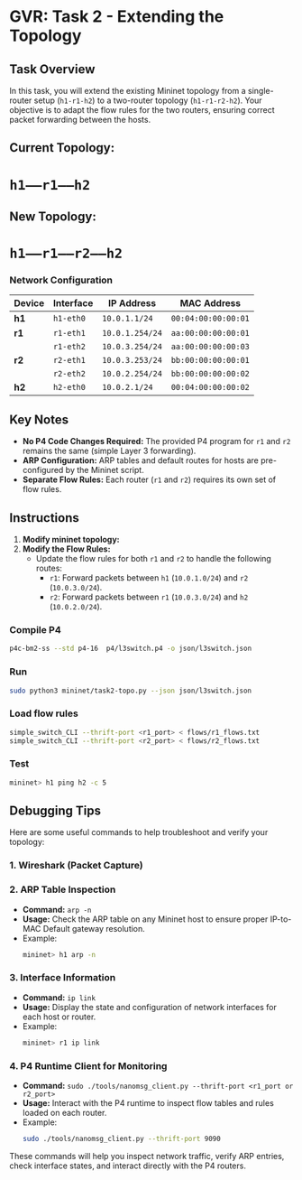 # GVR: Task 2 - Extending the Topology

## Task Overview
In this task, you will extend the existing Mininet topology from a single-router setup (`h1-r1-h2`) to a two-router topology (`h1-r1-r2-h2`). Your objective is to adapt the flow rules for the two routers, ensuring correct packet forwarding between the hosts.

## Current Topology:
# `h1——r1——h2`

## New Topology: 
# `h1——r1——r2——h2`

### Network Configuration

| Device    | Interface  | IP Address       | MAC Address            |
|-----------|-------------|------------------|------------------------|
| **h1**    | `h1-eth0`   | `10.0.1.1/24`    | `00:04:00:00:00:01`    |
| **r1**    | `r1-eth1`   | `10.0.1.254/24`  | `aa:00:00:00:00:01`    |
|           | `r1-eth2`   | `10.0.3.254/24`  | `aa:00:00:00:00:03`    |
| **r2**    | `r2-eth1`   | `10.0.3.253/24`  | `bb:00:00:00:00:01`    |
|           | `r2-eth2`   | `10.0.2.254/24`  | `bb:00:00:00:00:02`    |
| **h2**    | `h2-eth0`   | `10.0.2.1/24`    | `00:04:00:00:00:02`    |

## Key Notes
- **No P4 Code Changes Required:** The provided P4 program for `r1` and `r2` remains the same (simple Layer 3 forwarding).
- **ARP Configuration:** ARP tables and default routes for hosts are pre-configured by the Mininet script.
- **Separate Flow Rules:** Each router (`r1` and `r2`) requires its own set of flow rules.

## Instructions
1. **Modify mininet topology:**
2. **Modify the Flow Rules:**
   - Update the flow rules for both `r1` and `r2` to handle the following routes:
     - `r1`: Forward packets between `h1` (`10.0.1.0/24`) and `r2` (`10.0.3.0/24`).
     - `r2`: Forward packets between `r1` (`10.0.3.0/24`) and `h2` (`10.0.2.0/24`).

### Compile P4
```bash
p4c-bm2-ss --std p4-16  p4/l3switch.p4 -o json/l3switch.json
```

### Run
```bash
sudo python3 mininet/task2-topo.py --json json/l3switch.json
```

### Load flow rules
```bash
simple_switch_CLI --thrift-port <r1_port> < flows/r1_flows.txt
simple_switch_CLI --thrift-port <r2_port> < flows/r2_flows.txt
```

### Test
```bash
mininet> h1 ping h2 -c 5
```

## Debugging Tips

Here are some useful commands to help troubleshoot and verify your topology:

### 1. **Wireshark (Packet Capture)**

### 2. **ARP Table Inspection**
   - **Command:** `arp -n`
   - **Usage:** Check the ARP table on any Mininet host to ensure proper IP-to-MAC Default gateway resolution.
   - Example:
     ```bash
     mininet> h1 arp -n
     ```

### 3. **Interface Information**
   - **Command:** `ip link`
   - **Usage:** Display the state and configuration of network interfaces for each host or router.
   - Example:
     ```bash
     mininet> r1 ip link
     ```

### 4. **P4 Runtime Client for Monitoring**
   - **Command:** `sudo ./tools/nanomsg_client.py --thrift-port <r1_port or r2_port>`
   - **Usage:** Interact with the P4 runtime to inspect flow tables and rules loaded on each router.
   - Example:
     ```bash
     sudo ./tools/nanomsg_client.py --thrift-port 9090
     ```

These commands will help you inspect network traffic, verify ARP entries, check interface states, and interact directly with the P4 routers.
